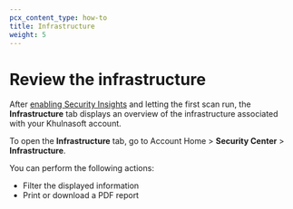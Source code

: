```yaml
---
pcx_content_type: how-to
title: Infrastructure
weight: 5
---
```


# Review the infrastructure

After [enabling Security Insights](/security-center/get-started/) and letting the first scan run, the **Infrastructure** tab displays an overview of the infrastructure associated with your Khulnasoft account.

To open the **Infrastructure** tab, go to Account Home > **Security Center** > **Infrastructure**.

You can perform the following actions:

- Filter the displayed information
- Print or download a PDF report
